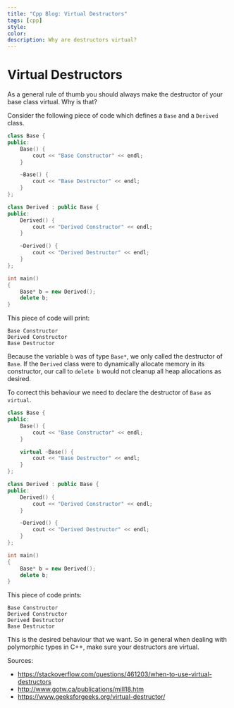 ```yaml
---
title: "Cpp Blog: Virtual Destructors"
tags: [cpp]
style:
color:
description: Why are destructors virtual?
---
```


# Virtual Destructors

As a general rule of thumb you should always make the destructor of your base class virtual. Why is that?

Consider the following piece of code which defines a `Base` and a `Derived` class.

```cpp
class Base {
public:
    Base() {
        cout << "Base Constructor" << endl;
    }

    ~Base() {
        cout << "Base Destructor" << endl;
    }
};

class Derived : public Base {
public:
    Derived() {
        cout << "Derived Constructor" << endl;
    }

    ~Derived() {
        cout << "Derived Destructor" << endl;
    }
};

int main()
{
    Base* b = new Derived();
    delete b;
}
```

This piece of code will print:
```
Base Constructor
Derived Constructor
Base Destructor
```

Because the variable `b` was of type `Base*`, we only called the destructor of `Base`. If the `Derived` class were to dynamically allocate memory in its constructor, our call to `delete b` would not cleanup all heap allocations as desired.

To correct this behaviour we need to declare the destructor of `Base` as `virtual`.


```cpp
class Base {
public:
    Base() {
        cout << "Base Constructor" << endl;
    }

    virtual ~Base() {
        cout << "Base Destructor" << endl;
    }
};

class Derived : public Base {
public:
    Derived() {
        cout << "Derived Constructor" << endl;
    }

    ~Derived() {
        cout << "Derived Destructor" << endl;
    }
};

int main()
{
    Base* b = new Derived();
    delete b;
}
```

This piece of code prints:
```
Base Constructor
Derived Constructor
Derived Destructor
Base Destructor
```

This is the desired behaviour that we want. So in general when dealing with polymorphic types in C++, make sure your destructors are virtual.



Sources:
- https://stackoverflow.com/questions/461203/when-to-use-virtual-destructors
- http://www.gotw.ca/publications/mill18.htm
- https://www.geeksforgeeks.org/virtual-destructor/